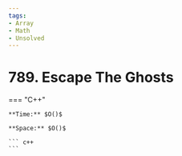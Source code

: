 ```yaml
---
tags:
- Array
- Math
- Unsolved
---
```



# 789. Escape The Ghosts

=== "C++"

    **Time:** $O()$

    **Space:** $O()$

    ``` c++
    ```